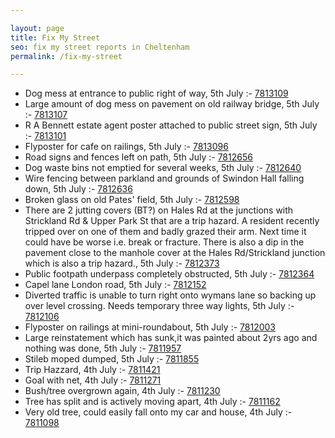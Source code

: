 ```yaml
---

layout: page
title: Fix My Street
seo: fix my street reports in Cheltenham
permalink: /fix-my-street

---
```


<!-- fix_marker starts -->

- Dog mess at entrance to public right of way, 5th July :- [7813109](https://www.fixmystreet.com/report/7813109)
- Large amount of dog mess on pavement on old railway bridge, 5th July :- [7813107](https://www.fixmystreet.com/report/7813107)
- R A Bennett estate agent poster attached to public street sign, 5th July :- [7813101](https://www.fixmystreet.com/report/7813101)
- Flyposter for cafe on railings, 5th July :- [7813096](https://www.fixmystreet.com/report/7813096)
- Road signs and fences left on path, 5th July :- [7812656](https://www.fixmystreet.com/report/7812656)
- Dog waste bins not emptied for several weeks, 5th July :- [7812640](https://www.fixmystreet.com/report/7812640)
- Wire fencing between parkland and grounds of Swindon Hall falling down, 5th July :- [7812636](https://www.fixmystreet.com/report/7812636)
- Broken glass on old Pates' field, 5th July :- [7812598](https://www.fixmystreet.com/report/7812598)
- There are 2 jutting covers (BT?) on Hales Rd at the junctions with Strickland Rd & Upper Park St that are a trip hazard. A resident recently tripped over on one of them and badly grazed their arm. Next time it could have be worse i.e. break or fracture. There is also a dip in the pavement close to the manhole cover at the Hales Rd/Strickland junction which is also a trip hazard., 5th July :- [7812373](https://www.fixmystreet.com/report/7812373)
- Public footpath underpass completely obstructed, 5th July :- [7812364](https://www.fixmystreet.com/report/7812364)
- Capel lane London road, 5th July :- [7812152](https://www.fixmystreet.com/report/7812152)
- Diverted traffic is unable to turn right onto wymans lane so backing up over level crossing. Needs temporary three way lights, 5th July :- [7812106](https://www.fixmystreet.com/report/7812106)
- Flyposter on railings at mini-roundabout, 5th July :- [7812003](https://www.fixmystreet.com/report/7812003)
- Large reinstatement which has sunk,it was painted about 2yrs ago and nothing was done, 5th July :- [7811957](https://www.fixmystreet.com/report/7811957)
- Stileb moped dumped, 5th July :- [7811855](https://www.fixmystreet.com/report/7811855)
- Trip Hazzard, 4th July :- [7811421](https://www.fixmystreet.com/report/7811421)
- Goal with net, 4th July :- [7811271](https://www.fixmystreet.com/report/7811271)
- Bush/tree overgrown again, 4th July :- [7811230](https://www.fixmystreet.com/report/7811230)
- Tree has split and is actively moving apart, 4th July :- [7811162](https://www.fixmystreet.com/report/7811162)
- Very old tree, could easily fall onto my car and house, 4th July :- [7811098](https://www.fixmystreet.com/report/7811098)

<!-- fix_marker ends -->